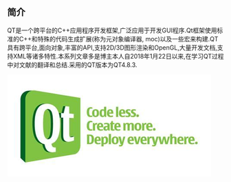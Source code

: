 ## 简介 ##

QT是一个跨平台的C++应用程序开发框架,广泛应用于开发GUI程序.Qt框架使用标准的C++和特殊的代码生成扩展(称为元对象编译器, moc)以及一些宏来构建.QT具有跨平台,面向对象,丰富的API,支持2D/3D图形渲染和OpenGL,大量开发文档,支持XML等诸多特性.本系列文章多是博主本人自2018年1月22日以来,在学习QT过程中对文献的翻译和总结.采用的QT版本为QT4.8.3.

![qt-logo](/pics/qt-logo.jpg)
